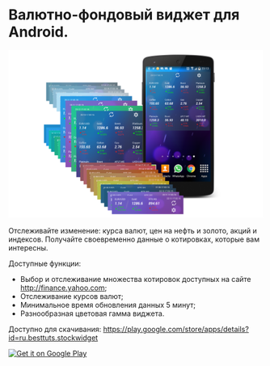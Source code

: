# Валютно-фондовый виджет для Android.

![Screenshot](art/hero.png)

Отслеживайте изменение: курса валют, цен на нефть и золото, акций и индексов. 
Получайте своевременно данные о котировках, которые вам интересны.

Доступные функции:

- Выбор и отслеживание множества котировок доступных на сайте http://finance.yahoo.com;
- Отслеживание курсов валют;
- Минимальное время обновления данных 5 минут;
- Разнообразная цветовая гамма виджета.

Доступно для скачивания: https://play.google.com/store/apps/details?id=ru.besttuts.stockwidget

<a href="https://play.google.com/store/apps/details?id=ru.besttuts.stockwidget">
	<img alt="Get it on Google Play" src="https://developer.android.com/images/brand/en_generic_rgb_wo_60.png">
</a>